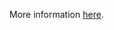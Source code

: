 More information [here](https://docs.paloaltonetworks.com/content/techdocs/en_US/prisma/prisma-cloud/prisma-cloud-code-security-policy-reference/aws-policies/aws-iam-policies/ensure-aws-cloudfromt-distribution-with-s3-have-origin-access-set-to-enabled.html).
